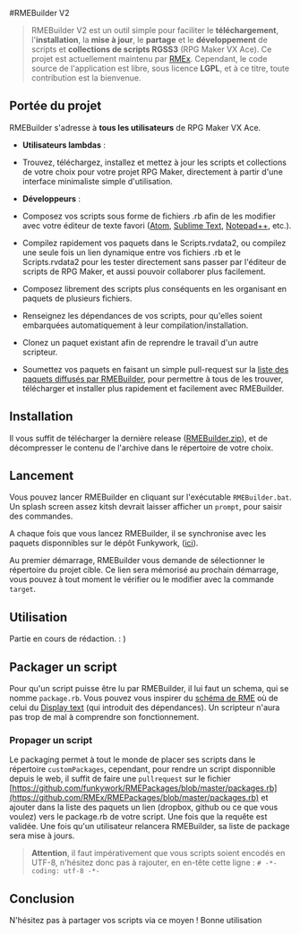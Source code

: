 #RMEBuilder V2
> RMEBuilder V2 est un outil simple pour faciliter le **téléchargement**, l'**installation**, la **mise à jour**, le **partage** et le **développement** de scripts et **collections de scripts RGSS3** (RPG Maker VX Ace).
Ce projet est actuellement maintenu par [RMEx](https://github.com/RMEx). Cependant, le code source de l'application est libre, sous licence **LGPL**, et à ce titre, toute contribution est la bienvenue.


## Portée du projet

RMEBuilder s'adresse à **tous les utilisateurs** de RPG Maker VX Ace.
- **Utilisateurs lambdas** :
 - Trouvez, téléchargez, installez et mettez à jour les scripts et collections de votre choix pour votre projet RPG Maker, directement à partir d'une interface minimaliste simple d'utilisation.  

- **Développeurs** :
 - Composez vos scripts sous forme de fichiers .rb afin de les modifier avec votre éditeur de texte favori ([Atom](https://atom.io/), [Sublime Text](http://www.sublimetext.com/), [Notepad++](http://notepad-plus-plus.org/), etc.).
 - Compilez rapidement vos paquets dans le Scripts.rvdata2, ou compilez une seule fois un lien dynamique entre vos fichiers .rb et le Scripts.rvdata2 pour les tester directement sans passer par l'éditeur de scripts de RPG Maker, et aussi pouvoir collaborer plus facilement.
 - Composez librement des scripts plus conséquents en les organisant en paquets de plusieurs fichiers.
 - Renseignez les dépendances de vos scripts, pour qu'elles soient embarquées automatiquement à leur compilation/installation.
 - Clonez un paquet existant afin de reprendre le travail d'un autre scripteur.
 - Soumettez vos paquets en faisant un simple pull-request sur la [liste des paquets diffusés par RMEBuilder](https://github.com/RMEx/RMEPackages/blob/master/packages.rb), pour permettre à tous de les trouver, télécharger et installer plus rapidement et facilement avec RMEBuilder.

## Installation

Il vous suffit de télécharger la dernière release ([RMEBuilder.zip](https://github.com/RMEx/RMEBuilder/releases)), et de décompresser le contenu de l'archive dans le répertoire de votre choix.

## Lancement

Vous pouvez lancer RMEBuilder en cliquant sur l'exécutable `RMEBuilder.bat`.  
Un splash screen assez kitsh devrait laisser afficher un `prompt`, pour saisir des commandes.

A chaque fois que vous lancez RMEBuilder, il se synchronise avec les paquets disponnibles sur le dépôt Funkywork, ([ici](https://github.com/RMEx/RMEPackages/blob/master/packages.rb)).

Au premier démarrage, RMEBuilder vous demande de sélectionner le répertoire du projet cible.
Ce lien sera mémorisé au prochain démarrage, vous pouvez à tout moment le vérifier ou le modifier avec la commande `target`.

## Utilisation

Partie en cours de rédaction. : )


## Packager un script
Pour qu'un script puisse être lu par RMEBuilder, il lui faut un schema, qui se nomme `package.rb`. Vous pouvez vous inspirer du [schéma de RME](https://raw.githubusercontent.com/RMEx/RME/master/src/package.rb) où de celui du [Display text](https://raw.githubusercontent.com/nukiFW/RPGMaker/master/DisplayText/package.rb) (qui introduit des dépendances). Un scripteur n'aura pas trop de mal à comprendre son fonctionnement.

### Propager un script
Le packaging permet à tout le monde de placer ses scripts dans le répertoire `customPackages`, cependant, pour rendre un script disponnible depuis le web, il suffit de faire une `pullrequest` sur le fichier [https://github.com/funkywork/RMEPackages/blob/master/packages.rb](https://github.com/RMEx/RMEPackages/blob/master/packages.rb) et ajouter dans la liste des paquets un lien (dropbox, github ou ce que vous voulez) vers le package.rb de votre script. Une fois que la requête est validée. Une fois qu'un utilisateur relancera RMEBuilder, sa liste de package sera mise à jours.

> **Attention**, il faut impérativement que vous scripts soient encodés en UTF-8, n'hésitez donc pas à rajouter, en en-tête cette ligne : `# -*- coding: utf-8 -*-`

## Conclusion
N'hésitez pas à partager vos scripts via ce moyen ! Bonne utilisation
